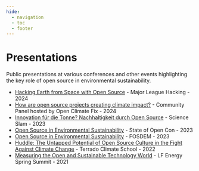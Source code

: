 ```yaml
---
hide:
  - navigation
  - toc
  - footer
---
```


# Presentations 

Public presentations at various conferences and other events highlighting the key role of open source in environmental sustainability.

- [Hacking Earth from Space with Open Source](https://www.youtube.com/watch?v=8NP2iTaWIoc) - Major League Hacking - 2024
- [How are open source projects creating climate impact?](https://www.youtube.com/watch?v=6aEFLPXT6l8) - Community Panel hosted by Open Climate Fix - 2024
- [Innovation für die Tonne? Nachhaltigkeit durch Open Source](https://www.youtube.com/watch?v=P9xa-qPPh58) - Science Slam - 2023
- [Open Source in Environmental Sustainability](https://www.youtube.com/watch?v=AW1ZvjSwV0I) - State of Open Con - 2023
- [Open Source in Environmental Sustainability](https://archive.fosdem.org/2023/schedule/event/sustainability/) - FOSDEM - 2023
- [Huddle: The Untapped Potential of Open Source Culture in the Fight Against Climate Change](https://www.youtube.com/watch?v=_c9twDNB144) - Terrado Climate School - 2022
- [Measuring the Open and Sustainable Technology World](https://www.youtube.com/watch?v=uTbj70jb2hU) - LF Energy Spring Summit - 2021





